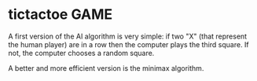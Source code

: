# tictactoe GAME

A first version of the AI algorithm is very simple: if two "X" (that represent the human player) are in a row then the computer plays the third square. If not, the computer chooses a random square.

A better and more efficient version is the minimax algorithm.